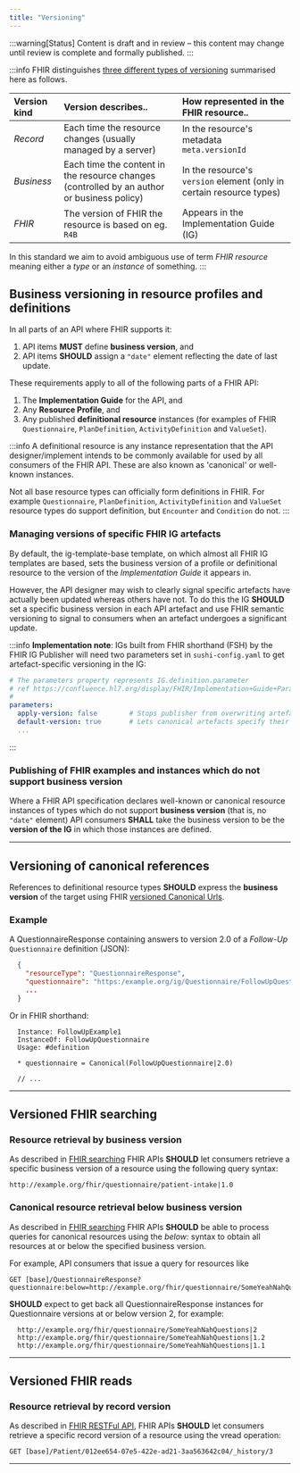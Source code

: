 ```yaml
---
title: "Versioning"
---
```


:::warning[Status]
Content is draft and in review – this content may change until review is complete and formally published.
:::

:::info
FHIR distinguishes [three different types of versioning](https://build.fhir.org/resource.html#versions) summarised here as follows.

| Version kind | Version describes..                      | How represented in the FHIR resource..  |
| :----------- | :--------------------------------------- | :-------------------------------------- |
| *Record*     | Each time the resource changes (usually managed by a server) | In the resource's metadata `meta.versionId` |
| *Business*   | Each time the content in the resource changes (controlled by an author or business policy) | In the resource's `version` element (only in certain resource types)  |
| *FHIR*       | The version of FHIR the resource is based on eg. `R4B` | Appears in the Implementation Guide (IG) |

In this standard we aim to avoid ambiguous use of term *FHIR resource* meaning either a *type* or an *instance* of something.
:::

## Business versioning in resource profiles and definitions

In all parts of an API where FHIR supports it:

1. API items **MUST** define **business version**, and
1. API items **SHOULD** assign a `"date"` element reflecting the date of last update.

These requirements apply to all of the following parts of a FHIR API:

1. The **Implementation Guide** for the API, and
1. Any **Resource Profile**, and
1. Any published **definitional resource** instances (for examples of FHIR `Questionnaire`, `PlanDefinition`, `ActivityDefinition` and `ValueSet`).

:::info
A definitional resource is any instance representation that the API designer/implement intends to be commonly available for used by all consumers of the FHIR API.  These are also known as 'canonical' or well-known instances.

Not all base resource types can officially form definitions in FHIR.  For example `Questionnaire`, `PlanDefinition`, `ActivityDefinition` and `ValueSet` resource types do support definition, but `Encounter` and `Condition` do not.
:::

### Managing versions of specific FHIR IG artefacts

By default, the ig-template-base template, on which almost all FHIR IG templates are based, sets the business version of a profile or definitional resource to the version of the *Implementation Guide* it appears in.

However, the API designer may wish to clearly signal specific artefacts have actually been updated whereas others have not. To do this the IG **SHOULD** set a specific business version in each API artefact and use FHIR semantic versioning to signal to consumers when an artefact undergoes a significant update.

:::info
**Implementation note**: IGs built from FHIR shorthand (FSH) by the FHIR IG Publisher will need two parameters set in `sushi-config.yaml` to get artefact-specific versioning in the IG:

```yaml
# The parameters property represents IG.definition.parameter
# ref https://confluence.hl7.org/display/FHIR/Implementation+Guide+Parameters
#
parameters:
  apply-version: false        # Stops publisher from overwriting artefact-specific versions
  default-version: true       # Lets canonical artefacts specify their own business versions
  ...
```

:::

### Publishing of FHIR examples and instances which do not support business version

Where a FHIR API specification declares well-known or canonical resource instances of types which do not support **business version** (that is, no `"date"` element) API consumers **SHALL** take the business version to be the **version of the IG** in which those instances are defined.

---

## Versioning of canonical references

References to definitional resource types **SHOULD** express the **business version** of the target using FHIR [versioned Canonical Urls](https://build.fhir.org/references.html#canonical).

### Example

A QuestionnaireResponse containing answers to version 2.0 of a *Follow-Up* `Questionnaire` definition (JSON):

```json
  {
    "resourceType": "QuestionnaireResponse",
    "questionnaire": "https:/example.org/ig/Questionnaire/FollowUpQuestionnaire|2.0",
    ...
  }
```

Or in FHIR shorthand:

```fsh
  Instance: FollowUpExample1
  InstanceOf: FollowUpQuestionnaire
  Usage: #definition

  * questionnaire = Canonical(FollowUpQuestionnaire|2.0)
  
  // ...
```

---

## Versioned FHIR searching

### Resource retrieval by business version

As described in [FHIR searching](https://build.fhir.org/search.html#versions) FHIR APIs **SHOULD** let consumers retrieve a specific business version of a resource using the following query syntax:

```http
http://example.org/fhir/questionnaire/patient-intake|1.0
```

### Canonical resource retrieval below business version

As described in [FHIR searching](https://build.fhir.org/search.html#versions) FHIR APIs **SHOULD** be able to process queries for canonical resources using the *below:* syntax to obtain all resources at or below the specified business version.

For example, API consumers that issue a query for resources like

```http
GET [base]/QuestionnaireResponse?questionnaire:below=http://example.org/fhir/questionnaire/SomeYeahNahQuestions|2
```

**SHOULD** expect to get back all QuestionnaireResponse instances for Questionnaire versions at or below version 2, for example:

```http
  http://example.org/fhir/questionnaire/SomeYeahNahQuestions|2
  http://example.org/fhir/questionnaire/SomeYeahNahQuestions|1.2
  http://example.org/fhir/questionnaire/SomeYeahNahQuestions|1.1
```

---

## Versioned FHIR reads

### Resource retrieval by record version

As described in [FHIR RESTFul API](https://build.fhir.org/http.html#vread), FHIR APIs **SHOULD** let consumers retrieve a specific record version of a resource using the vread operation:

```http
GET [base]/Patient/012ee654-07e5-422e-ad21-3aa563642c04/_history/3
```

---
